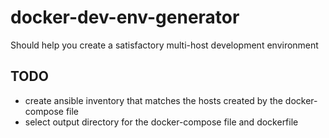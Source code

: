 # docker-dev-env-generator
Should help you create a satisfactory multi-host development environment

## TODO
 * create ansible inventory that matches the hosts created by the docker-compose file
 * select output directory for the docker-compose file and dockerfile
